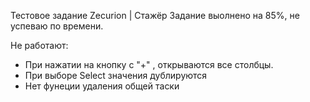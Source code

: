Тестовое задание Zecurion | Стажёр
Задание выолнено на 85%, не успеваю по времени. 

Не работают: 
- При нажатии на кнопку с "+" , открываются все столбцы.
- При выборе Select значения дублируются 
- Нет фунеции удаления общей таски 

